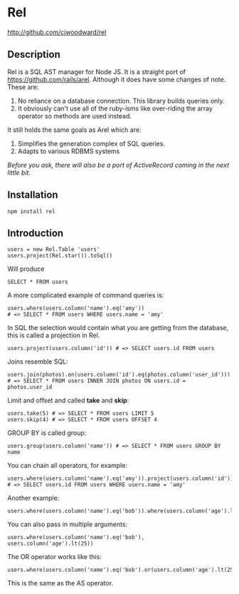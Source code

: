 # Rel

http://github.com/cjwoodward/rel

## Description

Rel is a SQL AST manager for Node JS. It is a straight port of https://github.com/rails/arel. Although it does have some changes of note. These are:

1. No reliance on a database connection. This library builds queries
   only.
2. It obviously can't use all of the ruby-isms like over-riding the
   array operator so methods are used instead.

It still holds the same goals as Arel which are:

1. Simplifies the generation complex of SQL queries.
2. Adapts to various RDBMS systems

_Before you ask, there will also be a port of ActiveRecord coming in the next little bit._

## Installation

    npm install rel

## Introduction

    users = new Rel.Table 'users'
    users.project(Rel.star()).toSql()

Will produce

    SELECT * FROM users

A more complicated example of command queries is:

    users.where(users.column('name').eq('amy'))
    # => SELECT * FROM users WHERE users.name = 'amy'

In SQL the selection would contain what you are getting from the
database, this is called a projection in Rel.

    users.project(users.column('id')) # => SELECT users.id FROM users

Joins resemble SQL:

    users.join(photos).on(users.column('id').eq(photos.column('user_id')))
    # => SELECT * FROM users INNER JOIN photos ON users.id = photos.user_id

Limit and offset and called __take__ and __skip__:

    users.take(5) # => SELECT * FROM users LIMIT 5
    users.skip(4) # => SELECT * FROM users OFFSET 4

GROUP BY is called group:

    users.group(users.column('name')) # => SELECT * FROM users GROUP BY name

You can chain all operators, for example:

    users.where(users.column('name').eq('amy')).project(users.column('id'))
    # => SELECT users.id FROM users WHERE users.name = 'amy'

Another example:

    users.where(users.column('name').eq('bob')).where(users.column('age').lt(25))

You can also pass in multiple arguments:

    users.where(users.column('name').eq('bob'), users.column('age').lt(25))

The OR operator works like this:

    users.where(users.column('name').eq('bob').or(users.column('age').lt(25)))

This is the same as the AS operator.


